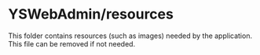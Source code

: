 # YSWebAdmin/resources

This folder contains resources (such as images) needed by the application. This file can
be removed if not needed.
